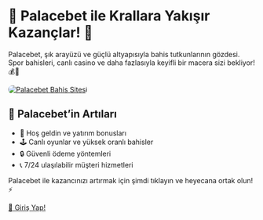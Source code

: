 <h1>👑 Palacebet ile Krallara Yakışır Kazançlar! 🏰</h1>
<p>Palacebet, şık arayüzü ve güçlü altyapısıyla bahis tutkunlarının gözdesi. Spor bahisleri, canlı casino ve daha fazlasıyla keyifli bir macera sizi bekliyor! 💰🎉</p>
<a href="https://cutt.ly/palace2025-giris" title="Palacebet Giriş">
    <img src="https://i.ibb.co/5K7Ks6w/zzzz3.gif" alt="Palacebet Bahis Sitesi" style="max-width:100%; height:auto; border-radius:8px;">
</a>
<h2>💼 Palacebet’in Artıları</h2>
<ul>
    <li>🎊 Hoş geldin ve yatırım bonusları</li>
    <li>🕹️ Canlı oyunlar ve yüksek oranlı bahisler</li>
    <li>🔒 Güvenli ödeme yöntemleri</li>
    <li>📞 7/24 ulaşılabilir müşteri hizmetleri</li>
</ul>
<p>Palacebet ile kazancınızı artırmak için şimdi tıklayın ve heyecana ortak olun! ⚡</p>
<a href="https://cutt.ly/palace2025-giris" class="join-button">🎯 Giriş Yap!</a>
